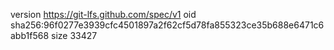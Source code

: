 version https://git-lfs.github.com/spec/v1
oid sha256:96f0277e3939cfc4501897a2f62cf5d78fa855323ce35b688e6471c6abb1f568
size 33427
